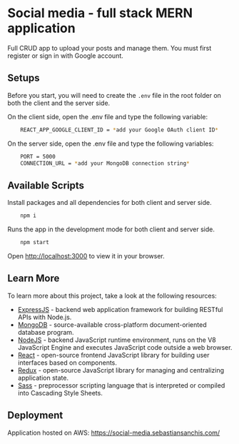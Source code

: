 # Social media - full stack MERN application

Full CRUD app to upload your posts and manage them. You must first register or sign in with Google account.

## Setups

Before you start, you will need to create the <code>.env</code> file in the root folder on both the client and the server side.

On the client side, open the .env file and type the following variable:

```bash
    REACT_APP_GOOGLE_CLIENT_ID = *add your Google OAuth client ID*
```

On the server side, open the .env file and type the following variables:

```bash
    PORT = 5000
    CONNECTION_URL = *add your MongoDB connection string*
```

## Available Scripts

Install packages and all dependencies for both client and server side.

```bash
    npm i
```

Runs the app in the development mode for both client and server side.

```bash
    npm start
```

Open [http://localhost:3000](http://localhost:3000) to view it in your browser.

## Learn More

To learn more about this project, take a look at the following resources:

- [ExpressJS](https://expressjs.com/) - backend web application framework for building RESTful APIs with Node.js.
- [MongoDB](https://www.mongodb.com/) - source-available cross-platform document-oriented database program.
- [NodeJS](https://nodejs.org/en/) - backend JavaScript runtime environment, runs on the V8 JavaScript Engine and executes JavaScript code outside a web browser.
- [React](https://reactjs.org/) - open-source frontend JavaScript library for building user interfaces based on components.
- [Redux](https://redux.js.org/) - open-source JavaScript library for managing and centralizing application state.
- [Sass](https://sass-lang.com/) - preprocessor scripting language that is interpreted or compiled into Cascading Style Sheets.

## Deployment

Application hosted on AWS: https://social-media.sebastiansanchis.com/
